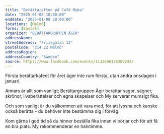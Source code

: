 ```yaml
---
title: "Berättarafton på Café Myka"
date: "2025-01-08 18:00:00"
enddate: "2025-01-08 20:00:00"
locations: [Malmö]
forms: [Samtal]
organizer: "BERÄTTARGRUPPEN ÄGIR"
addressName: 
streetAddress: "Friisgatan 12"
postalCode: "214 22 Malmö"
addressRegion:
addressCountry: "Sweden"
source: https://www.facebook.com/events/1132696138389242/
---
```

Första berättarkafeet för året äger inte rum första, utan andra onsdagen i januari. 

Annars är allt som vanligt; Berättargruppen Ägir berättar sagor, sägner, skrönor, livsberättelser och egna skapelser och My serverar mumsigt fika. 

Och som vanligt är du välkommen att vara med, för att lyssna och kanske också berätta - du behöver inte bestämma dig i förväg. 

Kom gärna i god tid så du hinner beställa fika innan vi börjar och för att få en bra plats. My rekommenderar en halvtimme. 
